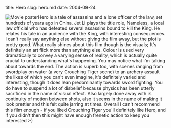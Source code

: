 title: Hero
slug: hero.md
date: 2004-09-24


![Movie poster](http://ia.imdb.com/media/imdb/01/I/60/36/38m.jpg)Hero is a tale of assassins and a lone officer of the law, set hundreds of years ago in China. Jet Li plays the title role, Nameless, a local law official who has defeated several assassins bound to kill the King. He relates his tale in an audience with the King, with interesting consequences.
I can't really say anything else without giving the film away, but the plot is pretty good. What really shines about this film though is the visuals; It's definitely an art flick more than anything else. Colour is used very dramatically to convey a varying sense of reality, which is actually quite crucial to understanding what's happening. You may notice what I'm talking about towards the end.
The action is superb too, with scenes ranging from swordplay on water (a very Crouching Tiger scene) to an archery assault the likes of which you can't even imagine, it's definitely varied and interesting, though it does lean predominantly towards sword fighting. You do have to suspend a lot of disbelief because physics has been utterly sacrificed in the name of visual effect. Also largely done away with is continuity of motion between shots, also it seems in the name of making it look prettier and this felt quite jarring at times.
Overall I can't recommend this film enough - if you liked Crouching Tiger you'll definitely like Hero, and if you didn't then this might have enough frenetic action to keep you interested :-)